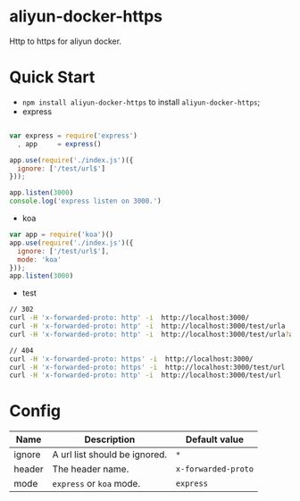 # aliyun-docker-https
Http to https for aliyun docker.

# Quick Start
* `npm install aliyun-docker-https` to install `aliyun-docker-https`;
* express

```js

var express = require('express')
  , app     = express()

app.use(require('./index.js')({
  ignore: ['/test/url$']
}));

app.listen(3000)
console.log('express listen on 3000.')

```
* koa

```js
var app = require('koa')()
app.use(require('./index.js')({
  ignore: ['/test/url$'],
  mode: 'koa'
}));
app.listen(3000)
```
* test

```bash
// 302
curl -H 'x-forwarded-proto: http' -i  http://localhost:3000/
curl -H 'x-forwarded-proto: http' -i  http://localhost:3000/test/urla
curl -H 'x-forwarded-proto: http' -i  http://localhost:3000/test/urla?a=a

// 404
curl -H 'x-forwarded-proto: https' -i  http://localhost:3000/
curl -H 'x-forwarded-proto: https' -i  http://localhost:3000/test/url
curl -H 'x-forwarded-proto: http' -i  http://localhost:3000/test/url
```

# Config
| Name | Description | Default value |
| --- | --- | --- |
| ignore | A url list should be ignored. | `*` |
| header | The header name. | `x-forwarded-proto` |
| mode | `express` or `koa` mode. | `express` |
